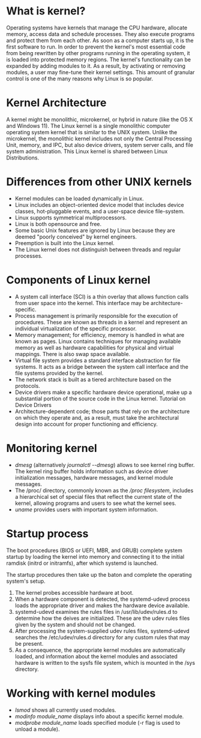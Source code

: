 <h1>What is kernel?</h1>
Operating systems have kernels that manage the CPU hardware, allocate memory, access data and schedule processes. 
They also execute programs and protect them from each other. As soon as a computer starts up, it is the first software to run. 
In order to prevent the kernel's most essential code from being rewritten by other programs running in the operating system, it is loaded into protected memory regions. The kernel's functionality can be expanded by adding modules to it. As a result, by activating or removing modules, a user may fine-tune their kernel settings. This amount of granular control is one of the many reasons why Linux is so popular.

<h1>Kernel Architecture</h1>
A kernel might be monolithic, microkernel, or hybrid in nature (like the OS X and Windows 11). The Linux kernel is a single monolithic computer operating system kernel that is similar to the UNIX system.  Unlike the microkernel, the monolithic kernel includes not only the Central Processing Unit, memory, and IPC, but also device drivers, system server calls, and file system administration. This Linux kernel is shared between Linux Distributions.

<h1>Differences from other UNIX kernels</h1>

* Kernel modules can be loaded dynamically in Linux.
* Linux includes an object-oriented device model that includes device classes, hot-pluggable events, and a user-space device file-system.
* Linux supports symmetrical multiprocessors.
* Linux is both opensource and free.
* Some basic Unix features are ignored by Linux because they are deemed "poorly conceived" by kernel engineers.
* Preemption is built into the Linux kernel.
* The Linux kernel does not distinguish between threads and regular processes.

<h1>Components of Linux kernel</h1>

* A system call interface (SCI) is a thin overlay that allows function calls from user space into the kernel. This interface may be architecture-specific.
* Process management is primarily responsible for the execution of procedures. These are known as threads in a kernel and represent an individual virtualization of the specific processor.
* Memory management; for efficiency, memory is handled in what are known as pages. Linux contains techniques for managing available memory as well as hardware capabilities for physical and virtual mappings. There is also swap space available.
* Virtual file system provides a standard interface abstraction for file systems. It acts as a bridge between the system call interface and the file systems provided by the kernel.
* The network stack is built as a tiered architecture based on the protocols.
* Device drivers make a specific hardware device operational, make up a substantial portion of the source code in the Linux kernel. Tutorial on Device Drivers
* Architecture-dependent code; those parts that rely on the architecture on which they operate and, as a result, must take the architectural design into account for proper functioning and efficiency.

<h1>Monitoring kernel</h1>

* <i>dmesg</i> (alternatively <i>journalctl --dmesg</i>) allows to see kernel ring buffer. The kernel ring buffer holds information such as device driver initialization messages, hardware messages, and kernel module messages.
* The /proc/ directory, commonly known as the <i>/proc filesystem</i>, includes a hierarchical set of special files that reflect the current state of the kernel, allowing programs and users to see what the kernel sees.
* <i>uname</i>  provides users with important system information.

<h1>Startup process</h1>
The boot procedures (BIOS or UEFI, MBR, and GRUB) complete system startup by loading the kernel into memory and connecting it to the initial ramdisk (initrd or initramfs), after which systemd is launched.

The startup procedures then take up the baton and complete the operating system's setup. 

1. The kernel probes accessible hardware at boot.
2. When a hardware component is detected, the systemd-udevd process loads the appropriate driver and makes the hardware device available.
3. systemd-udevd examines the rules files in /usr/lib/udev/rules.d to determine how the deives are initialized. These are the udev rules files given by the system and should not be changed.
4. After processing the system-supplied udev rules files, systemd-udevd searches the /etc/udev/rules.d directory for any custom rules that may be present.
5. As a consequence, the appropriate kernel modules are automatically loaded, and information about the kernel modules and associated hardware is written to the sysfs file system, which is mounted in the /sys directory.

<h1>Working with kernel modules</h1>

* <i>lsmod</i> shows all currently used modules.
* <i>modinfo module_name</i> displays info about a specific kernel module.
* <i>modprobe module_name</i> loads specified module (-r flag is used to unload a module).
